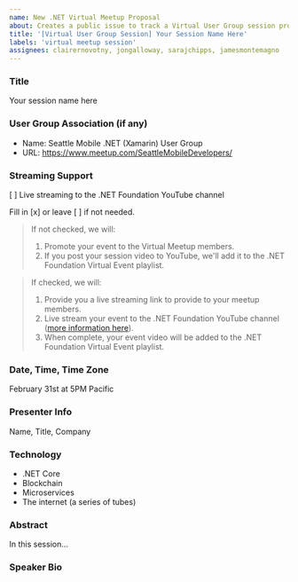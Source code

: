 ```yaml
---
name: New .NET Virtual Meetup Proposal
about: Creates a public issue to track a Virtual User Group session proposal
title: '[Virtual User Group Session] Your Session Name Here'
labels: 'virtual meetup session'
assignees: clairernovotny, jongalloway, sarajchipps, jamesmontemagno
---
```


### Title
Your session name here

###  User Group Association (if any)
* Name: Seattle Mobile .NET (Xamarin) User Group
* URL: https://www.meetup.com/SeattleMobileDevelopers/

### Streaming Support
[ ] Live streaming to the .NET Foundation YouTube channel

Fill in [x] or leave [ ] if not needed.

> If not checked, we will:
> 1. Promote your event to the Virtual Meetup members.
> 2. If you post your session video to YouTube, we'll add it to the .NET Foundation Virtual Event playlist.

> If checked, we will:
> 1. Provide you a live streaming link to provide to your meetup members.
> 2. Live stream your event to the .NET Foundation YouTube channel ([more information here](streaming-info.md)). 
> 3. When complete, your event video will be added to the .NET Foundation Virtual Event playlist.

### Date, Time, Time Zone
February 31st at 5PM Pacific

### Presenter Info
Name, Title, Company

### Technology
* .NET Core
* Blockchain
* Microservices
* The internet (a series of tubes)

### Abstract

In this session...

### Speaker Bio
